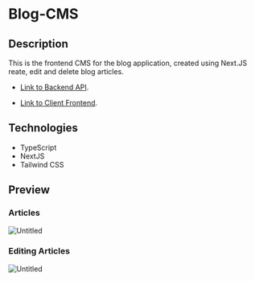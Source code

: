 # Blog-CMS

## Description

This is the frontend CMS for the blog application, created using Next.JS reate, edit and delete blog articles.

- [Link to Backend API](https://github.com/samizak/Blog-API).

- [Link to Client Frontend](https://github.com/samizak/Blog-Client).

## Technologies
* TypeScript
* NextJS
* Tailwind CSS

## Preview

### Articles
![Untitled](https://github.com/samizak/Blog-CMS/assets/30938455/c0952169-7fd7-448a-87af-161efa885fff)

### Editing Articles
![Untitled](https://github.com/samizak/Blog-CMS/assets/30938455/c3c53c6c-805e-42ed-96dd-d76642d44528)
